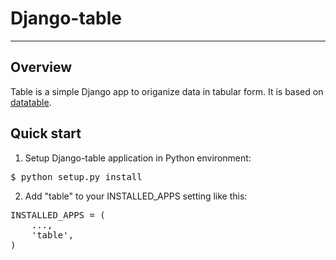 # Django-table

_____________________________________________________________________

## Overview

Table is a simple Django app to origanize data in tabular form.
It is based on [datatable](http://datatables.net).

## Quick start

1. Setup Django-table application in Python environment:

<pre>$ python setup.py install</pre>


2. Add "table" to your INSTALLED_APPS setting like this:

<pre>INSTALLED_APPS = (
    ...,
    'table',
)</pre>

